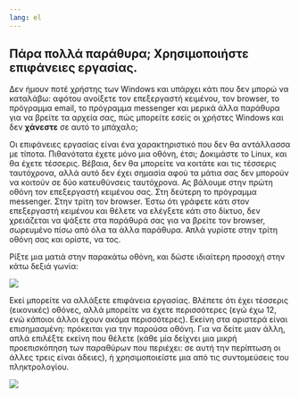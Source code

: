 ```yaml
---
lang: el
---
```





<h2>Πάρα πολλά παράθυρα; Χρησιμοποιήστε επιφάνειες εργασίας.</h2>

Δεν ήμουν ποτέ χρήστης των Windows και υπάρχει κάτι που δεν μπορώ να
καταλάβω: αφότου ανοίξετε τον επεξεργαστή κειμένου, τον browser, το πρόγραμμα
email, το πρόγραμμα messenger και μερικά άλλα παράθυρα για να βρείτε τα
αρχεία σας, πώς μπορείτε εσείς οι χρήστες Windows και δεν <b>χάνεστε</b> 
σε αυτό το μπάχαλο;

Οι επιφάνειες εργασίας είναι ένα χαρακτηριστικό που δεν θα αντάλλασσα
με τίποτα. Πιθανότατα έχετε μόνο μια οθόνη, έτσι; Δοκιμάστε το Linux, 
και θα έχετε τέσσερις. Βέβαια, δεν θα μπορείτε να κοιτάτε και τις τέσσερις
ταυτόχρονα, αλλά αυτό δεν έχει σημασία αφού τα μάτια σας δεν μπορούν να
κοιτούν σε δύο κατευθύνσεις ταυτόχρονα. Ας βάλουμε στην πρώτη οθόνη τον 
επεξεργαστή κειμένου σας. Στη δεύτερη το πρόγραμμα messenger. Στην τρίτη
τον browser. Έστω ότι γράφετε κάτι στον επεξεργαστή κειμένου και θέλετε να
ελέγξετε κάτι στο δίκτυο, δεν χρειάζεται να ψάξετε στα παράθυρά σας για να
βρείτε τον browser, σωρευμένο πίσω από όλα τα άλλα παράθυρα. Απλά γυρίστε
στην τρίτη οθόνη σας και ορίστε, να τος.

Ρίξτε μια ματιά στην παρακάτω οθόνη, και δώστε ιδιαίτερη προσοχή στην
κάτω δεξιά γωνία:

<img src="Images/workspaces.png" border="0"/>

Εκεί μπορείτε να αλλάξετε επιφάνεια εργασίας. Βλέπετε ότι έχει τέσσερις
(εικονικές) οθόνες, αλλά μπορείτε να έχετε περισσότερες (εγώ έχω 12, ενώ
κάποιοι άλλοι έχουν ακόμα περισσότερες). Εκείνη στα αριστερά είναι επισημασμένη:
πρόκειται για την παρούσα οθόνη. Για να δείτε μιαν άλλη, απλά επιλέξτε εκείνη
που θέλετε (κάθε μία δείχνει μια μικρή προεπισκόπηση των παραθύρων που περιέχει:
σε αυτή την περίπτωση οι άλλες τρεις είναι άδειες), ή χρησιμοποιείστε μια από
τις συντομεύσεις του πληκτρολογίου.

<img src="Images/workspaces_full.png" border="0"/>




